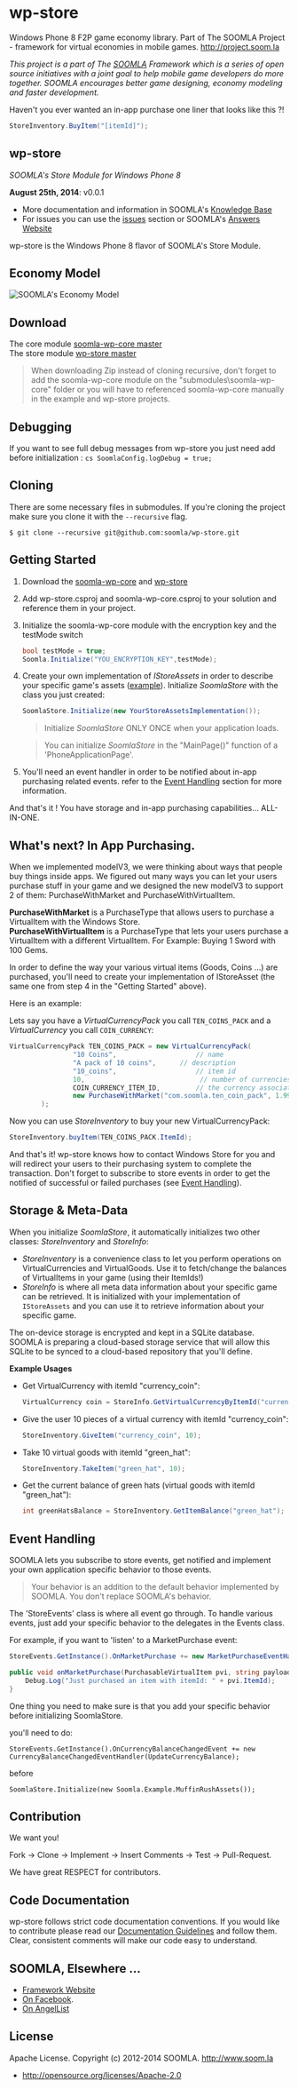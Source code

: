 wp-store
========

Windows Phone 8 F2P game economy library. Part of The SOOMLA Project - framework for virtual economies in mobile games.  http://project.soom.la

*This project is a part of The [SOOMLA](http://www.soom.la) Framework which is a series of open source initiatives with a joint goal to help mobile game developers do more together. SOOMLA encourages better game designing, economy modeling and faster development.*

Haven't you ever wanted an in-app purchase one liner that looks like this ?!

```cs
StoreInventory.BuyItem("[itemId]");
```

wp-store
---

*SOOMLA's Store Module for Windows Phone 8*

**August 25th, 2014**: v0.0.1 

* More documentation and information in SOOMLA's [Knowledge Base](http://know.soom.la/docs/platforms/unity)  
* For issues you can use the [issues](https://github.com/soomla/wp-store/issues) section or SOOMLA's [Answers Website](http://answers.soom.la)

wp-store is the Windows Phone 8 flavor of SOOMLA's Store Module.

## Economy Model
![SOOMLA's Economy Model](http://know.soom.la/img/tutorial_img/soomla_diagrams/EconomyModel.png)


## Download

The core module [soomla-wp-core master](https://github.com/soomla/soomla-wp-core/archive/master.zip)  
The store module [wp-store master](https://github.com/soomla/wp-store/archive/master.zip)

>When downloading Zip instead of cloning recursive, don't forget to add the soomla-wp-core module on the "submodules\soomla-wp-core" folder or you will have to referenced soomla-wp-core manually in the example and wp-store projects.

## Debugging

If you want to see full debug messages from wp-store you just need add before initialization :
	```cs
	SoomlaConfig.logDebug = true;
	```

## Cloning

There are some necessary files in submodules. If you're cloning the project make sure you clone it with the `--recursive` flag.

```
$ git clone --recursive git@github.com:soomla/wp-store.git
```

## Getting Started

1. Download the [soomla-wp-core](https://github.com/soomla/soomla-wp-core/archive/master.zip) and [wp-store](https://github.com/soomla/wp-store/archive/master.zip)
2. Add wp-store.csproj and soomla-wp-core.csproj to your solution and reference them in your project.
3. Initialize the soomla-wp-core module with the encryption key and the testMode switch
	```cs
	bool testMode = true;
    Soomla.Initialize("YOU_ENCRYPTION_KEY",testMode);
    ```
4. Create your own implementation of _IStoreAssets_ in order to describe your specific game's assets ([example](https://github.com/soomla/wp-store/blob/master//wp-store-example/wp-store-example/StoreAssets.cs)). Initialize _SoomlaStore_ with the class you just created:

    ```cs
    SoomlaStore.Initialize(new YourStoreAssetsImplementation());
    ```

    > Initialize _SoomlaStore_ ONLY ONCE when your application loads.

    > You can initialize _SoomlaStore_ in the "MainPage()" function of a 'PhoneApplicationPage'.

5. You'll need an event handler in order to be notified about in-app purchasing related events. refer to the [Event Handling](https://github.com/soomla/wp-store#event-handling) section for more information.

And that's it ! You have storage and in-app purchasing capabilities... ALL-IN-ONE.

## What's next? In App Purchasing.

When we implemented modelV3, we were thinking about ways that people buy things inside apps. We figured out many ways you can let your users purchase stuff in your game and we designed the new modelV3 to support 2 of them: PurchaseWithMarket and PurchaseWithVirtualItem.

**PurchaseWithMarket** is a PurchaseType that allows users to purchase a VirtualItem with the Windows Store.  
**PurchaseWithVirtualItem** is a PurchaseType that lets your users purchase a VirtualItem with a different VirtualItem. For Example: Buying 1 Sword with 100 Gems.

In order to define the way your various virtual items (Goods, Coins ...) are purchased, you'll need to create your implementation of IStoreAsset (the same one from step 4 in the "Getting Started" above).

Here is an example:

Lets say you have a _VirtualCurrencyPack_ you call `TEN_COINS_PACK` and a _VirtualCurrency_ you call `COIN_CURRENCY`:

```cs
VirtualCurrencyPack TEN_COINS_PACK = new VirtualCurrencyPack(
	            "10 Coins",                    // name
	            "A pack of 10 coins",      // description
	            "10_coins",                    // item id
				10,								// number of currencies in the pack
	            COIN_CURRENCY_ITEM_ID,         // the currency associated with this pack
	            new PurchaseWithMarket("com.soomla.ten_coin_pack", 1.99)
		);
```

Now you can use _StoreInventory_ to buy your new VirtualCurrencyPack:

```cs
StoreInventory.buyItem(TEN_COINS_PACK.ItemId);
```

And that's it! wp-store knows how to contact Windows Store for you and will redirect your users to their purchasing system to complete the transaction. Don't forget to subscribe to store events in order to get the notified of successful or failed purchases (see [Event Handling](https://github.com/soomla/wp-store#event-handling)).


Storage & Meta-Data
---

When you initialize _SoomlaStore_, it automatically initializes two other classes: _StoreInventory_ and _StoreInfo_:  
* _StoreInventory_ is a convenience class to let you perform operations on VirtualCurrencies and VirtualGoods. Use it to fetch/change the balances of VirtualItems in your game (using their ItemIds!)  
* _StoreInfo_ is where all meta data information about your specific game can be retrieved. It is initialized with your implementation of `IStoreAssets` and you can use it to retrieve information about your specific game.

The on-device storage is encrypted and kept in a SQLite database. SOOMLA is preparing a cloud-based storage service that will allow this SQLite to be synced to a cloud-based repository that you'll define.

**Example Usages**

* Get VirtualCurrency with itemId "currency_coin":

    ```cs
    VirtualCurrency coin = StoreInfo.GetVirtualCurrencyByItemId("currency_coin");
    ```

* Give the user 10 pieces of a virtual currency with itemId "currency_coin":

    ```cs
    StoreInventory.GiveItem("currency_coin", 10);
    ```

* Take 10 virtual goods with itemId "green_hat":

    ```cs
    StoreInventory.TakeItem("green_hat", 10);
    ```

* Get the current balance of green hats (virtual goods with itemId "green_hat"):

    ```cs
    int greenHatsBalance = StoreInventory.GetItemBalance("green_hat");
    ```

Event Handling
---

SOOMLA lets you subscribe to store events, get notified and implement your own application specific behavior to those events.

> Your behavior is an addition to the default behavior implemented by SOOMLA. You don't replace SOOMLA's behavior.

The 'StoreEvents' class is where all event go through. To handle various events, just add your specific behavior to the delegates in the Events class.

For example, if you want to 'listen' to a MarketPurchase event:

```cs
StoreEvents.GetInstance().OnMarketPurchase += new MarketPurchaseEventHandler(onMarketPurchase);

public void onMarketPurchase(PurchasableVirtualItem pvi, string payload, string purchaseToken) {
    Debug.Log("Just purchased an item with itemId: " + pvi.ItemId);
}
```

One thing you need to make sure is that you add your specific behavior before initializing SoomlaStore.  

you'll need to do:
````
StoreEvents.GetInstance().OnCurrencyBalanceChangedEvent += new CurrencyBalanceChangedEventHandler(UpdateCurrencyBalance);
````
before
````
SoomlaStore.Initialize(new Soomla.Example.MuffinRushAssets());
````

Contribution
---

We want you!

Fork -> Clone -> Implement -> Insert Comments -> Test -> Pull-Request.

We have great RESPECT for contributors.

Code Documentation
---

wp-store follows strict code documentation conventions. If you would like to contribute please read our [Documentation Guidelines](https://github.com/soomla/wp-store/tree/master/documentation.md) and follow them. Clear, consistent  comments will make our code easy to understand.

SOOMLA, Elsewhere ...
---

+ [Framework Website](http://www.soom.la/)
+ [On Facebook](https://www.facebook.com/pages/The-SOOMLA-Project/389643294427376).
+ [On AngelList](https://angel.co/the-soomla-project)

License
---
Apache License. Copyright (c) 2012-2014 SOOMLA. http://www.soom.la
+ http://opensource.org/licenses/Apache-2.0